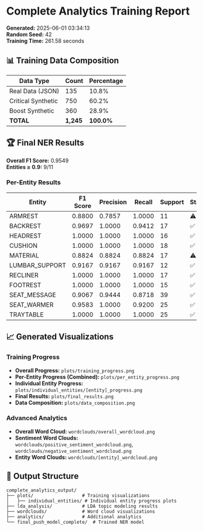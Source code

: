 # Complete Analytics Training Report

**Generated:** 2025-06-01 03:34:13  
**Random Seed:** 42  
**Training Time:** 261.58 seconds  

## 📊 Training Data Composition

| Data Type | Count | Percentage |
|-----------|-------|------------|
| Real Data (JSON) | 135 | 10.8% |
| Critical Synthetic | 750 | 60.2% |
| Boost Synthetic | 360 | 28.9% |
| **TOTAL** | **1,245** | **100.0%** |

## 🏆 Final NER Results

**Overall F1 Score:** 0.9549  
**Entities ≥ 0.9:** 9/11  

### Per-Entity Results

| Entity | F1 Score | Precision | Recall | Support | Status |
|--------|----------|-----------|---------|---------|--------|
| ARMREST | 0.8800 | 0.7857 | 1.0000 | 11 | ⚠️ |
| BACKREST | 0.9697 | 1.0000 | 0.9412 | 17 | ✅ |
| HEADREST | 1.0000 | 1.0000 | 1.0000 | 16 | ✅ |
| CUSHION | 1.0000 | 1.0000 | 1.0000 | 18 | ✅ |
| MATERIAL | 0.8824 | 0.8824 | 0.8824 | 17 | ⚠️ |
| LUMBAR_SUPPORT | 0.9167 | 0.9167 | 0.9167 | 12 | ✅ |
| RECLINER | 1.0000 | 1.0000 | 1.0000 | 17 | ✅ |
| FOOTREST | 1.0000 | 1.0000 | 1.0000 | 15 | ✅ |
| SEAT_MESSAGE | 0.9067 | 0.9444 | 0.8718 | 39 | ✅ |
| SEAT_WARMER | 0.9583 | 1.0000 | 0.9200 | 25 | ✅ |
| TRAYTABLE | 1.0000 | 1.0000 | 1.0000 | 25 | ✅ |

## 📈 Generated Visualizations

### Training Progress
- **Overall Progress:** `plots/training_progress.png`
- **Per-Entity Progress (Combined):** `plots/per_entity_progress.png`
- **Individual Entity Progress:** `plots/individual_entities/[entity]_progress.png`
- **Final Results:** `plots/final_results.png`
- **Data Composition:** `plots/data_composition.png`

### Advanced Analytics
- **Overall Word Cloud:** `wordclouds/overall_wordcloud.png`
- **Sentiment Word Clouds:** `wordclouds/positive_sentiment_wordcloud.png`, `wordclouds/negative_sentiment_wordcloud.png`
- **Entity Word Clouds:** `wordclouds/[entity]_wordcloud.png`

## 📁 Output Structure

```
complete_analytics_output/
├── plots/                  # Training visualizations
│   ├── individual_entities/ # Individual entity progress plots
├── lda_analysis/           # LDA topic modeling results
├── wordclouds/             # Word cloud visualizations
├── analytics/              # Additional analytics
└── final_push_model_complete/  # Trained NER model
```

